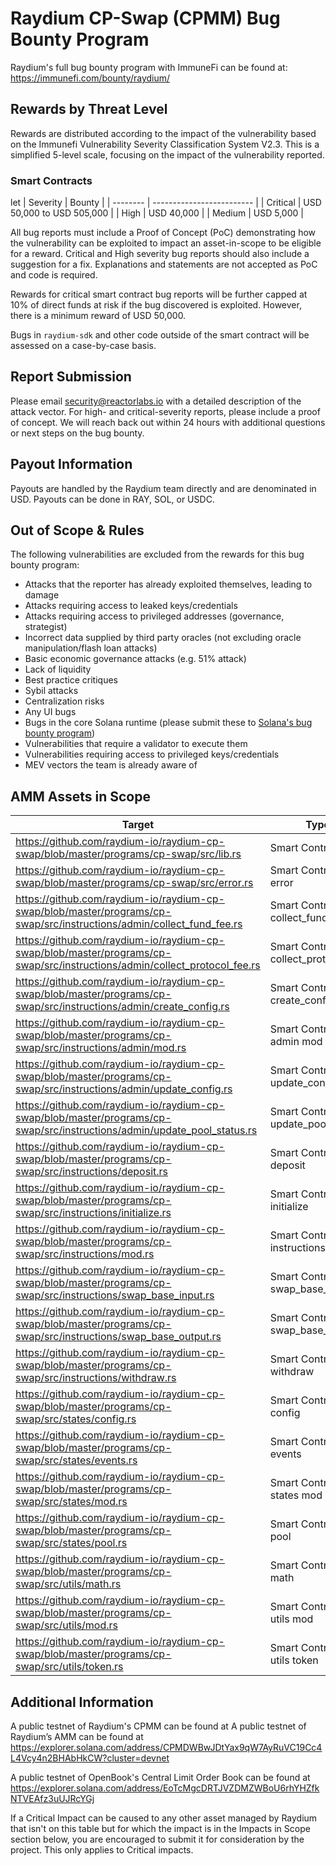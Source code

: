# Raydium CP-Swap (CPMM) Bug Bounty Program

Raydium's full bug bounty program with ImmuneFi can be found at: https://immunefi.com/bounty/raydium/

## Rewards by Threat Level

Rewards are distributed according to the impact of the vulnerability based on the Immunefi Vulnerability Severity Classification System V2.3. This is a simplified 5-level scale, focusing on the impact of the vulnerability reported.

### Smart Contracts
let
| Severity | Bounty                    |
| -------- | ------------------------- |
| Critical | USD 50,000 to USD 505,000 |
| High     | USD 40,000                |
| Medium   | USD 5,000                 |

All bug reports must include a Proof of Concept (PoC) demonstrating how the vulnerability can be exploited to impact an asset-in-scope to be eligible for a reward. Critical and High severity bug reports should also include a suggestion for a fix. Explanations and statements are not accepted as PoC and code is required.

Rewards for critical smart contract bug reports will be further capped at 10% of direct funds at risk if the bug discovered is exploited. However, there is a minimum reward of USD 50,000.

Bugs in `raydium-sdk` and other code outside of the smart contract will be assessed on a case-by-case basis.

## Report Submission

Please email security@reactorlabs.io with a detailed description of the attack vector. For high- and critical-severity reports, please include a proof of concept. We will reach back out within 24 hours with additional questions or next steps on the bug bounty.

## Payout Information

Payouts are handled by the Raydium team directly and are denominated in USD. Payouts can be done in RAY, SOL, or USDC.

## Out of Scope & Rules

The following vulnerabilities are excluded from the rewards for this bug bounty program:

- Attacks that the reporter has already exploited themselves, leading to damage
- Attacks requiring access to leaked keys/credentials
- Attacks requiring access to privileged addresses (governance, strategist)
- Incorrect data supplied by third party oracles (not excluding oracle manipulation/flash loan attacks)
- Basic economic governance attacks (e.g. 51% attack)
- Lack of liquidity
- Best practice critiques
- Sybil attacks
- Centralization risks
- Any UI bugs
- Bugs in the core Solana runtime (please submit these to [Solana's bug bounty program](https://github.com/solana-labs/solana/security/policy))
- Vulnerabilities that require a validator to execute them
- Vulnerabilities requiring access to privileged keys/credentials
- MEV vectors the team is already aware of

## AMM Assets in Scope

| Target                                                                                                                    | Type                                  |
| ------------------------------------------------------------------------------------------------------------------------- | ------------------------------------- |
| https://github.com/raydium-io/raydium-cp-swap/blob/master/programs/cp-swap/src/lib.rs                                     | Smart Contract - lib                  |
| https://github.com/raydium-io/raydium-cp-swap/blob/master/programs/cp-swap/src/error.rs                                   | Smart Contract - error                |
| https://github.com/raydium-io/raydium-cp-swap/blob/master/programs/cp-swap/src/instructions/admin/collect_fund_fee.rs     | Smart Contract - collect_fund_fee     |
| https://github.com/raydium-io/raydium-cp-swap/blob/master/programs/cp-swap/src/instructions/admin/collect_protocol_fee.rs | Smart Contract - collect_protocol_fee |
| https://github.com/raydium-io/raydium-cp-swap/blob/master/programs/cp-swap/src/instructions/admin/create_config.rs        | Smart Contract - create_config        |
| https://github.com/raydium-io/raydium-cp-swap/blob/master/programs/cp-swap/src/instructions/admin/mod.rs                  | Smart Contract - admin mod            |
| https://github.com/raydium-io/raydium-cp-swap/blob/master/programs/cp-swap/src/instructions/admin/update_config.rs        | Smart Contract - update_config        |
| https://github.com/raydium-io/raydium-cp-swap/blob/master/programs/cp-swap/src/instructions/admin/update_pool_status.rs   | Smart Contract - update_pool_status   |
| https://github.com/raydium-io/raydium-cp-swap/blob/master/programs/cp-swap/src/instructions/deposit.rs                    | Smart Contract - deposit              |
| https://github.com/raydium-io/raydium-cp-swap/blob/master/programs/cp-swap/src/instructions/initialize.rs                 | Smart Contract - initialize           |
| https://github.com/raydium-io/raydium-cp-swap/blob/master/programs/cp-swap/src/instructions/mod.rs                        | Smart Contract - instructions mod     |
| https://github.com/raydium-io/raydium-cp-swap/blob/master/programs/cp-swap/src/instructions/swap_base_input.rs            | Smart Contract - swap_base_input      |
| https://github.com/raydium-io/raydium-cp-swap/blob/master/programs/cp-swap/src/instructions/swap_base_output.rs           | Smart Contract - swap_base_output     |
| https://github.com/raydium-io/raydium-cp-swap/blob/master/programs/cp-swap/src/instructions/withdraw.rs                   | Smart Contract - withdraw             |
| https://github.com/raydium-io/raydium-cp-swap/blob/master/programs/cp-swap/src/states/config.rs                           | Smart Contract - config               |
| https://github.com/raydium-io/raydium-cp-swap/blob/master/programs/cp-swap/src/states/events.rs                           | Smart Contract - events               |
| https://github.com/raydium-io/raydium-cp-swap/blob/master/programs/cp-swap/src/states/mod.rs                              | Smart Contract - states mod           |
| https://github.com/raydium-io/raydium-cp-swap/blob/master/programs/cp-swap/src/states/pool.rs                             | Smart Contract - pool                 |
| https://github.com/raydium-io/raydium-cp-swap/blob/master/programs/cp-swap/src/utils/math.rs                              | Smart Contract - math                 |
| https://github.com/raydium-io/raydium-cp-swap/blob/master/programs/cp-swap/src/utils/mod.rs                               | Smart Contract - utils mod            |
| https://github.com/raydium-io/raydium-cp-swap/blob/master/programs/cp-swap/src/utils/token.rs                             | Smart Contract - utils token          |

## Additional Information

A public testnet of Raydium's CPMM can be found at A public testnet of Raydium’s AMM can be found at https://explorer.solana.com/address/CPMDWBwJDtYax9qW7AyRuVC19Cc4L4Vcy4n2BHAbHkCW?cluster=devnet

A public testnet of OpenBook's Central Limit Order Book can be found at https://explorer.solana.com/address/EoTcMgcDRTJVZDMZWBoU6rhYHZfkNTVEAfz3uUJRcYGj

If a Critical Impact can be caused to any other asset managed by Raydium that isn't on this table but for which the impact is in the Impacts in Scope section below, you are encouraged to submit it for consideration by the project. This only applies to Critical impacts.
